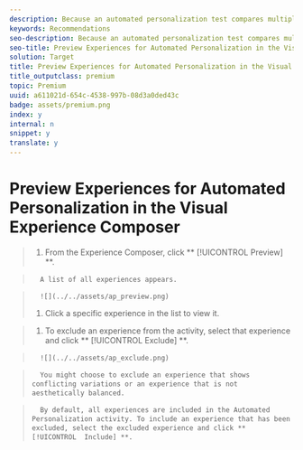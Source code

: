 ```yaml
---
description: Because an automated personalization test compares multiple offers on a page, it is helpful to preview the page with each experience.
keywords: Recommendations
seo-description: Because an automated personalization test compares multiple offers on a page, it is helpful to preview the page with each experience.
seo-title: Preview Experiences for Automated Personalization in the Visual Experience Composer
solution: Target
title: Preview Experiences for Automated Personalization in the Visual Experience Composer
title_outputclass: premium
topic: Premium
uuid: a611021d-654c-4538-997b-08d3a0ded43c
badge: assets/premium.png
index: y
internal: n
snippet: y
translate: y
---
```


# Preview Experiences for Automated Personalization in the Visual Experience Composer


>1. From the Experience Composer, click ** [!UICONTROL  Preview] **.

>       A list of all experiences appears. 

>       ![](../../assets/ap_preview.png) 
>1. Click a specific experience in the list to view it.

>1. To exclude an experience from the activity, select that experience and click ** [!UICONTROL  Exclude] **.

>       ![](../../assets/ap_exclude.png) 

>       You might choose to exclude an experience that shows conflicting variations or an experience that is not aesthetically balanced. 

>       By default, all experiences are included in the Automated Personalization activity. To include an experience that has been excluded, select the excluded experience and click ** [!UICONTROL  Include] **. 
